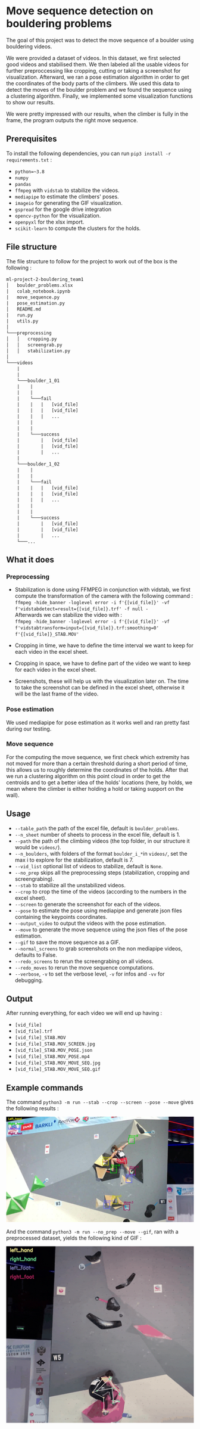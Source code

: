 # Move sequence detection on bouldering problems

The goal of this project was to detect the move sequence of a boulder using bouldering videos.

We were provided a dataset of videos. In this dataset, we first selected good videos and stabilised them. We then labeled all the usable videos for further preproccessing like cropping, cutting or taking a screenshot for visualization. Afterward, we ran a pose estimation algorithm in order to get the coordinates of the body parts of the climbers. We used this data to detect the moves of the boulder problem and we found the sequence using a clustering algorithm. Finally, we implemented some visualization functions to show our results.

We were pretty impressed with our results, when the climber is fully in the frame, the program outputs the right move sequence. 

## Prerequisites

To install the following dependencies, you can run `pip3 install -r requirements.txt` : 

* `python=~3.8` 
* `numpy`
* `pandas`
* `ffmpeg` with `vidstab` to stabilize the videos.
* `mediapipe` to estimate the climbers' poses.
* `imageio` for generating the GIF visualization.
* `gspread` for the google drive integration
* `opencv-python` for the visualization.
* `openpyxl` for the xlsx import.
* `scikit-learn` to compute the clusters for the holds.

## File structure

The file structure to follow for the project to work out of the box is the following :
```
ml-project-2-bouldering_team1
│   boulder_problems.xlsx
|   colab_notebook.ipynb
|   move_sequence.py
|   pose_estimation.py    
│   README.md
|   run.py    
|   utils.py    
│
└───preprocessing
│   │   cropping.py
│   │   screengrab.py
│   │   stabilization.py
│   
└───videos
    |
    |
    └───boulder_1_01
    |    |
    |    |
    |    └───fail
    |    |   |   [vid_file]
    |    |   |   [vid_file]
    |    |   |   ...
    |    |
    |    |
    |    └───success
    |        |   [vid_file]
    |        |   [vid_file]
    |        |   ...
    |
    └───boulder_1_02
    |    |
    |    |
    |    └───fail
    |    |   |   [vid_file]
    |    |   |   [vid_file]
    |    |   |   ...
    |    |
    |    |
    |    └───success
    |        |   [vid_file]
    |        |   [vid_file]
    |        |   ...
    └───...
```

## What it does

### Preprocessing

* Stabilization is done using FFMPEG in conjunction with vidstab, we first compute the transformation of the camera with the following command :  
`ffmpeg -hide_banner -loglevel error -i f'{[vid_file]}' -vf f'vidstabdetect=result={[vid_file]}.trf' -f null -`   
Afterwards we can stabilize the video with :   
`ffmpeg -hide_banner -loglevel error -i f'{[vid_file]}' -vf f'vidstabtransform=input={[vid_file]}.trf:smoothing=0' f'{[vid_file]}_STAB.MOV'`

* Cropping in time, we have to define the time interval we want to keep for each video in the excel sheet.

* Cropping in space, we have to define part of the video we want to keep for each video in the excel sheet.

* Screenshots, these will help us with the visualization later on. The time to take the screenshot can be defined in the excel sheet, otherwise it will be the last frame of the video.

### Pose estimation

We used mediapipe for pose estimation as it works well and ran pretty fast during our testing.

### Move sequence

For the computing the move sequence, we first check which extremity has not moved for more than a certain threshold during a short period of time, this allows us to roughly determine the coordinates of the holds. After that we run a clustering algorithm on this point cloud in order to get the centroids and to get a better idea of the holds' locations (here, by holds, we mean where the climber is either holding a hold or taking support on the wall). 

## Usage

* `--table_path` the path of the excel file, default is `boulder_problems`.
* `--n_sheet` number of sheets to process in the excel file, default is 1.
* `--path` the path of the climbing videos (the top folder, in our structure it would be `videos/`).
* `--n_boulders`, with folders of the format `boulder_i_*`in `videos/`, set the max i to explore for the stabilization, default is 7.
* `--vid_list` optional list of videos to stabilize, default is `None`.
* `--no_prep` skips all the preprocessing steps (stabilization, cropping and screengrabing).
* `--stab` to stabilize all the unstabilized videos.
* `--crop` to crop the time of the videos (according to the numbers in the excel sheet).
* `--screen` to generate the screenshot for each of the videos.
* `--pose` to estimate the pose using mediapipe and generate json files containing the keypoints coordinates.
* `--output_video` to output the videos with the pose estimation.
* `--move` to generate the move sequence using the json files of the pose estimation.
* `--gif` to save the move sequence as a GIF.
* `--normal_screens` to grab screenshots on the non mediapipe videos, defaults to False.
* `--redo_screens` to rerun the screengrabing on all videos.
* `--redo_moves` to rerun the move sequence computations.
* `--verbose`, `-v` to set the verbose level, `-v` for infos and `-vv` for debugging.

## Output

After running everything, for each video we will end up having :

* `[vid_file]`
* `[vid_file].trf`
* `[vid_file]_STAB.MOV`
* `[vid_file]_STAB.MOV_SCREEN.jpg`
* `[vid_file]_STAB.MOV_POSE.json` 
* `[vid_file]_STAB.MOV_POSE.mp4` 
* `[vid_file]_STAB.MOV_MOVE_SEQ.jpg`
* `[vid_file]_STAB.MOV_MOVE_SEQ.gif`

## Example commands

The command `python3 -m run --stab --crop --screen --pose --move` gives the following results :

![Example result](docs/res.jpg)

And the command `python3 -m run --no_prep --move --gif`, ran with a preprocessed dataset, yields the following kind of GIF :

![Example GIF result](docs/res.gif)
